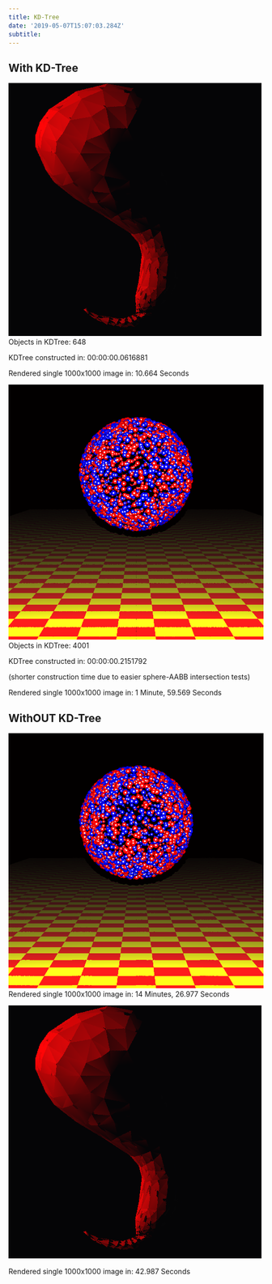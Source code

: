 ```yaml
---
title: KD-Tree
date: '2019-05-07T15:07:03.284Z'
subtitle:
---
```


<h2>With KD-Tree</h2>

![gourd-kd](./kd_data/complex-KD.png)
Objects in KDTree: 648

KDTree constructed in: 00:00:00.0616881

Rendered single 1000x1000 image in: 10.664 Seconds

![balls-kd](./kd_data/balls-kd.png)
Objects in KDTree: 4001

KDTree constructed in: 00:00:00.2151792

(shorter construction time due to easier sphere-AABB intersection tests)

Rendered single 1000x1000 image in: 1 Minute, 59.569 Seconds

<h2>WithOUT KD-Tree</h2>

![balls-kd](./kd_data/balls-nokd.png)
Rendered single 1000x1000 image in: 14 Minutes, 26.977 Seconds

![gourd-kd](./kd_data/complex-no-KD.png)

Rendered single 1000x1000 image in: 42.987 Seconds
